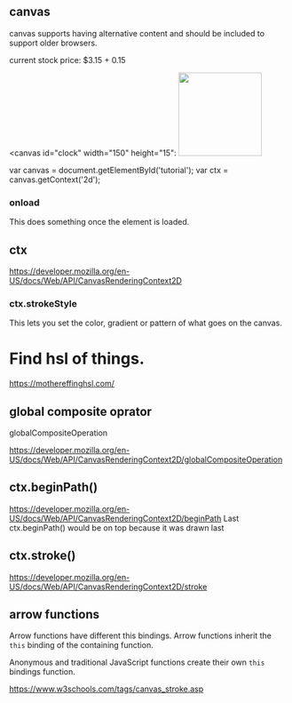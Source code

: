 ## canvas

canvas supports having alternative content and should be included to support older browsers.

<canvas id="stockGraph" width="150" height="150">
  current stock price: $3.15 + 0.15
</canvas>

<canvas id="clock" width="150" height="15":
  <img src="images/clock.png" width="150" height="150" alt=""/>
</canvas>

var canvas = document.getElementById('tutorial');
var ctx = canvas.getContext('2d');

### onload
This does something once the element is loaded.

## ctx
https://developer.mozilla.org/en-US/docs/Web/API/CanvasRenderingContext2D

### ctx.strokeStyle
This lets you set the color, gradient or pattern of what goes on the canvas.

# Find hsl of things.
https://mothereffinghsl.com/


## global composite oprator

globalCompositeOperation

https://developer.mozilla.org/en-US/docs/Web/API/CanvasRenderingContext2D/globalCompositeOperation

## ctx.beginPath()

https://developer.mozilla.org/en-US/docs/Web/API/CanvasRenderingContext2D/beginPath
Last ctx.beginPath() would be on top because it was drawn last


## ctx.stroke()
https://developer.mozilla.org/en-US/docs/Web/API/CanvasRenderingContext2D/stroke

## arrow functions

Arrow functions have different this bindings. Arrow functions inherit the `this` binding of the containing function.

Anonymous and traditional JavaScript functions create their own `this` bindings function.

https://www.w3schools.com/tags/canvas_stroke.asp